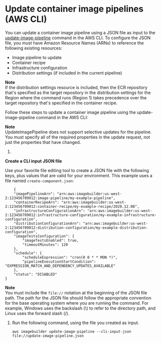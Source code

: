 # Update container image pipelines \(AWS CLI\)<a name="cli-update-container-pipeline"></a>

You can update a container image pipeline using a JSON file as input to the [update\-image\-pipeline](https://awscli.amazonaws.com/v2/documentation/api/latest/reference/imagebuilder/update-image-pipeline.html) command in the AWS CLI\. To configure the JSON file, you must have Amazon Resource Names \(ARNs\) to reference the following existing resources:
+ Image pipeline to update
+ Container recipe
+ Infrastructure configuration
+ Distribution settings \(if included in the current pipeline\)

**Note**  
If the distribution settings resource is included, then the ECR repository that's specified as the target repository in the distribution settings for the Region where the command runs \(Region 1\) takes precedence over the target repository that's specified in the container recipe\.

Follow these steps to update a container image pipeline using the update\-image\-pipeline command in the AWS CLI:

**Note**  
UpdateImagePipeline does not support selective updates for the pipeline\. You must specify all of the required properties in the update request, not just the properties that have changed\.

1. 

**Create a CLI input JSON file**

   Use your favorite file editing tool to create a JSON file with the following keys, plus values that are valid for your environment\. This example uses a file named `create-component.json`:

   ```
       {
       "imagePipelineArn": "arn:aws:imagebuilder:us-west-2:123456789012:image-pipeline/my-example-pipeline",
       "containerRecipeArn": "arn:aws:imagebuilder:us-west-2:123456789012:container-recipe/my-example-recipe/2020.12.08",
       "infrastructureConfigurationArn": "arn:aws:imagebuilder:us-west-2:123456789012:infrastructure-configuration/my-example-infrastructure-configuration",
       "distributionConfigurationArn": "arn:aws:imagebuilder:us-west-2:123456789012:distribution-configuration/my-example-distribution-configuration",
       "imageTestsConfiguration": {
           "imageTestsEnabled": true,
           "timeoutMinutes": 120
       },
       "schedule": {
           "scheduleExpression": "cron(0 0 * * MON *)",
           "pipelineExecutionStartCondition": "EXPRESSION_MATCH_AND_DEPENDENCY_UPDATES_AVAILABLE"
       },
       "status": "DISABLED"
   }
   ```
**Note**  
You must include the `file://` notation at the beginning of the JSON file path\.
The path for the JSON file should follow the appropriate convention for the base operating system where you are running the command\. For example, Windows uses the backslash \(\\\) to refer to the directory path, and Linux uses the forward slash \(/\)\.

1. Run the following command, using the file you created as input\.

   ```
   aws imagebuilder update-image-pipeline --cli-input-json file://update-image-pipeline.json
   ```